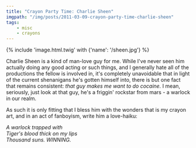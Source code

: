 ```yaml
---
title: "Crayon Party Time: Charlie Sheen"
imgpath: "/img/posts/2011-03-09-crayon-party-time-charlie-sheen"
tags:
    - misc
    - crayons
---
```


{% include 'image.html.twig' with {'name': '/sheen.jpg'} %}

Charlie Sheen is a kind of man-love guy for me. While I've never seen him actually doing any good acting or such things, 
and I generally hate all of the productions the fellow is involved in, it's completely unavoidable that in light of the 
current shenanigans he's gotten himself into, there is but one fact that remains consistent: _that guy makes me want to 
do cocaine._ I mean, seriously, just look at that guy, he's a friggin' rockstar from mars - a warlock in our realm.

As such it is only fitting that I bless him with the wonders that is my crayon art, and in an act of fanboyism, write him a love-haiku:


<p style="font-style:italic;">
    A warlock trapped with <br />
    Tiger's blood thick on my lips <br />
    Thousand suns. WINNING.<br />
</p>
